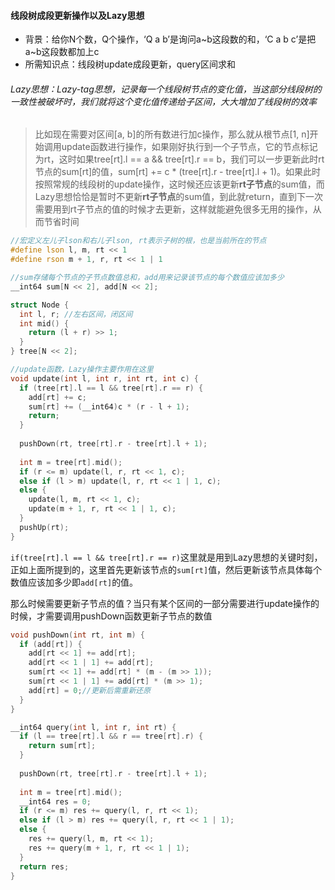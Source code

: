 #### 线段树成段更新操作以及Lazy思想

- 背景：给你N个数，Q个操作，‘Q a b’是询问a~b这段数的和，‘C a b c’是把a~b这段数都加上c
- 所需知识点：线段树update成段更新，query区间求和



###### Lazy思想：Lazy-tag思想，记录每一个线段树节点的变化值，当这部分线段树的一致性被破坏时，我们就将这个变化值传递给子区间，大大增加了线段树的效率

> 比如现在需要对区间[a, b]的所有数进行加c操作，那么就从根节点[1, n]开始调用update函数进行操作，如果刚好执行到一个子节点，它的节点标记为rt，这时如果tree[rt].l == a && tree[rt].r == b，我们可以一步更新此时rt节点的sum[rt]的值，sum[rt] += c * (tree[rt].r - tree[rt].l  + 1)。如果此时按照常规的线段树的update操作，这时候还应该更新**rt子节点**的sum值，而Lazy思想恰恰是暂时不更新**rt子节点**的sum值，到此就return，直到下一次需要用到rt子节点的值的时候才去更新，这样就能避免很多无用的操作，从而节省时间



```c++
//宏定义左儿子lson和右儿子lson, rt表示子树的根，也是当前所在的节点 
#define lson l, m, rt << 1
#define rson m + 1, r, rt << 1 | 1

//sum存储每个节点的子节点数值总和，add用来记录该节点的每个数值应该加多少
__int64 sum[N << 2], add[N << 2]; 

struct Node {
  int l, r; //左右区间，闭区间
  int mid() {
    return (l + r) >> 1;
  }
} tree[N << 2];

//update函数，Lazy操作主要作用在这里
void update(int l, int r, int rt, int c) {
  if (tree[rt].l == l && tree[rt].r == r) {
    add[rt] += c;
    sum[rt] += (__int64)c * (r - l + 1);
    return;
  }
  
  pushDown(rt, tree[rt].r - tree[rt].l + 1);
  
  int m = tree[rt].mid();
  if (r <= m) update(l, r, rt << 1, c);
  else if (l > m) update(l, r, rt << 1 | 1, c);
  else {
    update(l, m, rt << 1, c);
    update(m + 1, r, rt << 1 | 1, c);
  }
  pushUp(rt);
}
```



`if(tree[rt].l == l && tree[rt].r == r)`这里就是用到Lazy思想的关键时刻，正如上面所提到的，这里首先更新该节点的`sum[rt]`值，然后更新该节点具体每个数值应该加多少即`add[rt]`的值。



那么时候需要更新子节点的值？当只有某个区间的一部分需要进行update操作的时候，才需要调用pushDown函数更新子节点的数值

```c++
void pushDown(int rt, int m) {
  if (add[rt]) {
    add[rt << 1] += add[rt];
    add[rt << 1 | 1] += add[rt];
    sum[rt << 1] += add[rt] * (m - (m >> 1));
   	sum[rt << 1 | 1] += add[rt] * (m >> 1);
    add[rt] = 0;//更新后需重新还原
  }
}
```



```c++
__int64 query(int l, int r, int rt) {
  if (l == tree[rt].l && r == tree[rt].r) {
    return sum[rt];
  }
  
  pushDown(rt, tree[rt].r - tree[rt].l + 1);
  
  int m = tree[rt].mid();
  __int64 res = 0;
  if (r <= m) res += query(l, r, rt << 1);
  else if (l > m) res += query(l, r, rt << 1 | 1);
  else {
    res += query(l, m, rt << 1);
    res += query(m + 1, r, rt << 1 | 1);
  }
  return res;
}
```